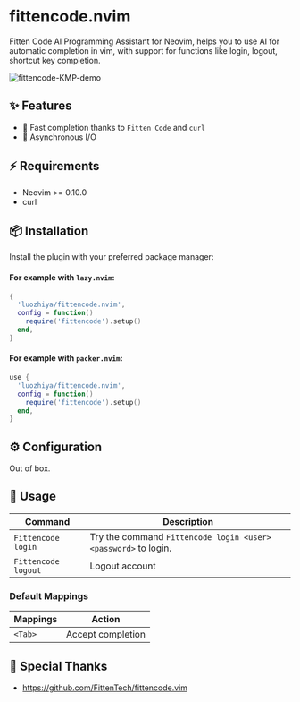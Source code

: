 # fittencode.nvim

Fitten Code AI Programming Assistant for Neovim, helps you to use AI for automatic completion in vim, with support for functions like login, logout, shortcut key completion.

![fittencode-KMP-demo](https://github.com/luozhiya/fittencode.nvim/assets/90168447/d6fa4c66-f64b-4880-b7a9-4245226be0ac)

## ✨ Features

- 🚀 Fast completion thanks to `Fitten Code` and `curl`
- 🐛 Asynchronous I/O

## ⚡️ Requirements

- Neovim >= 0.10.0
- curl

## 📦 Installation

Install the plugin with your preferred package manager:

#### For example with `lazy.nvim`:

```lua
{
  'luozhiya/fittencode.nvim',
  config = function()
    require('fittencode').setup()
  end,
}
```

#### For example with `packer.nvim`:

```lua
use {
  'luozhiya/fittencode.nvim',
  config = function()
    require('fittencode').setup()
  end,  
}
```

## ⚙️ Configuration

Out of box.

## 🚀 Usage

| Command             | Description                                                    |
|---------------------|----------------------------------------------------------------|
| `Fittencode login`  | Try the command `Fittencode login <user> <password>` to login. |
| `Fittencode logout` | Logout account                                                 |

### Default Mappings

| Mappings | Action            |
|----------|-------------------|
| `<Tab>`  | Accept completion |

## 🎉 Special Thanks

- https://github.com/FittenTech/fittencode.vim
